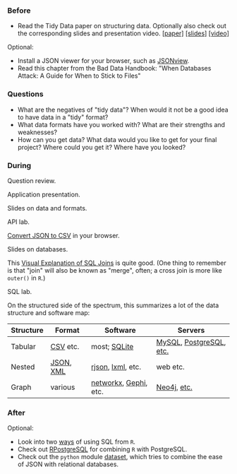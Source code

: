 ### Before

 * Read the Tidy Data paper on structuring data. Optionally also check out the corresponding slides and presentation video. [[paper]](http://vita.had.co.nz/papers/tidy-data.pdf) [[slides]](http://stat405.had.co.nz/lectures/18-tidy-data.pdf) [[video]](http://vimeo.com/33727555)

Optional:

 * Install a JSON viewer for your browser, such as [JSONview](http://jsonview.com/).
 * Read this chapter from the Bad Data Handbook: "When Databases Attack: A Guide for When to Stick to Files"


### Questions

 * What are the negatives of "tidy data"? When would it not be a good idea to have data in a "tidy" format? 
 * What data formats have you worked with? What are their strengths and weaknesses?
 * How can you get data? What data would you like to get for your final project? Where could you get it? Where have you looked?


### During

Question review.

Application presentation.

Slides on data and formats.

API lab.

[Convert JSON to CSV](http://konklone.io/json/) in your browser.

Slides on databases.

This [Visual Explanation of SQL Joins](http://blog.codinghorror.com/a-visual-explanation-of-sql-joins/) is quite good. (One thing to remember is that "join" will also be known as "merge", often; a cross join is more like `outer()` in `R`.)

SQL lab.

On the structured side of the spectrum, this summarizes a lot of the data structure and software map:

Structure | Format | Software | Servers
--- | --- | --- | ---
Tabular | [CSV](http://en.wikipedia.org/wiki/Comma-separated_values) etc. | most; [SQLite](http://www.sqlite.org/) | [MySQL](http://www.mysql.com/), [PostgreSQL](http://www.postgresql.org/), [etc.](http://en.wikipedia.org/wiki/Relational_database)
Nested | [JSON](http://www.json.org/), [XML](http://www.w3.org/XML/) | [rjson](http://cran.r-project.org/web/packages/rjson/index.html), [lxml](http://lxml.de/), etc. | web etc.
Graph | various | [networkx](http://networkx.github.io/), [Gephi](https://gephi.org/), etc. | [Neo4j](http://www.neo4j.org/), [etc.](http://en.wikipedia.org/wiki/Graph_database)


### After

Optional:

 * Look into two [ways](RODBC_sqldf.md) of using SQL from `R`.
 * Check out [RPostgreSQL](RPostgreSQL.md) for combining `R` with PostgreSQL.
 * Check out the `python` module [dataset](http://dataset.readthedocs.org/en/latest/), which tries to combine the ease of JSON with relational databases.
